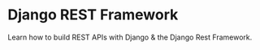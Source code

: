 # Django REST Framework
Learn how to build REST APIs with Django &amp; the Django Rest Framework.


